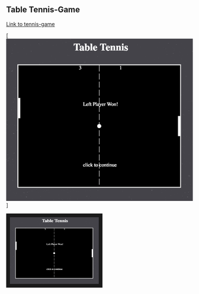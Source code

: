 ## Table Tennis-Game

[Link to tennis-game](https://d-kang.github.io/project-table-tennis/)



[![Picture of Table Tennis Game](img-table-tennis.png)]

<img src="img-table-tennis.png" 
alt="Picture of Table Tennis Game" width="240" height="180" border="10" />
